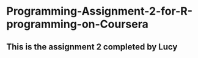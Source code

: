 # Programming-Assignment-2-for-R-programming-on-Coursera
## This is the assignment 2 completed by Lucy 
